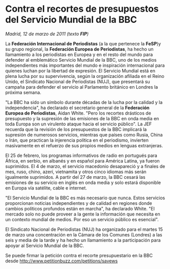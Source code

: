 # Contra el recortes de presupuestos del Servicio Mundial de la BBC

*Madrid, 12 de marzo de 2011 (texto **FIP**)*

La **Federación Internacional de Periodistas** (a la que pertenece la **FeSP**)y su grupo regional, la **Federación Europea de Periodistas**, ha hecho un llamamiento a los periodistas en Europea y en el resto del mundo para defender al emblemático Servicio Mundial de la BBC, uno de los medios independientes más importantes del mundo e inspiración internacional para quienes luchan por la libertad de expresión. El Servicio Mundial está en plena lucha por su supervivencia, según la organización afiliada en el Reino Unido, el Sindicato Nacional de Periodistas (NUJ), que presentará su campaña para defender el servicio al Parlamento británico en Londres la próxima semana.

"La BBC ha sido un símbolo durante décadas de la lucha por la calidad y la independencia", ha declarado el secretario general de la **Federación Europea de Periodistas**, Aidan White. "Pero los recortes drásticos de presupuesto y la supresión de las emisiones de la BBC en onda media en toda Europa son un virulento ataque hacia el servicio público". La JEF recuerda que la revisión de los presupuestos de la BBC implicará la supresión de numerosos servicios, mientras que países como Rusia, China o Irán, que practican la injerencia política en el periodismo, invierten masivamente en el refuerzo de sus propios medios en lenguas extranjeras.

El 25 de febrero, los programas informativos de radio en portugués para África, en serbio, en albanés y en español para América Latina, ya fueron suprimidos. El 4 de marzo, el servicio macedonio desapareció y a finales de mes, ruso, chino, azerí, vietnamita y otros cinco idiomas más serán igualmente suprimidos. A partir del 27 de marzo, la BBC cesará las emisiones de su servicio en inglés en onda media y solo estará disponible en Europa vía satélite, cable e internet.

"El Servicio Mundial de la BBC es más necesario que nunca. Estos servicios proporcionan noticias independientes y de calidad en regiones donde cambios políticos profundos están en marcha", ha declarado White. "El mercado solo no puede proveer a la gente la información que necesita en un contexto mundial de medios. Por eso un servicio público es esencial".

El Sindicato Nacional de Periodistas (NUJ) ha organizado para el martes 15 de marzo una concentración en la Cámara de los Comunes (Londres) a las seis y media de la tarde y ha hecho un llamamiento a la participación para apoyar al Servicio Mundial de la BBC.

Se puede firmar la petición contra el recorte presupuestario en la BBC desde http://www.petitionbuzz.com/petitions/savews
